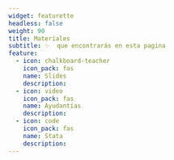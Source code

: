 ```yaml
---
widget: featurette
headless: false
weight: 90
title: Materiales
subtitle: ✨  que encontrarás en esta pagina
feature:
  - icon: chalkboard-teacher
    icon_pack: fas
    name: Slides
    description:
  - icon: video
    icon_pack: fas
    name: Ayudantías
    description:
  - icon: code
    icon_pack: fas
    name: Stata
    description:
---
```

